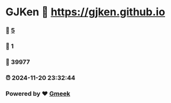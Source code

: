 # GJKen :link: https://gjken.github.io 
### :page_facing_up: [5](https://gjken.github.io/tag.html) 
### :speech_balloon: 1 
### :hibiscus: 39977 
### :alarm_clock: 2024-11-20 23:32:44 
### Powered by :heart: [Gmeek](https://github.com/Meekdai/Gmeek)
